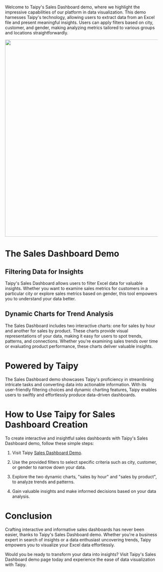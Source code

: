 Welcome to Taipy's Sales Dashboard demo, where we highlight the impressive capabilities 
of our platform in data visualization.  This demo harnesses Taipy's technology, allowing users to extract data from an Excel file and 
present meaningful insights. Users can apply filters based on city, customer, and gender, making 
analyzing metrics tailored to various groups and locations straightforwardly.

<img  src=https://github.com/Avaiga/taipy-doc/assets/31435778/9fe86e5e-5973-41d6-afd3-130062683bd3 width="650">


# The Sales Dashboard Demo
## Filtering Data for Insights
Taipy's Sales Dashboard allows users to filter Excel data for valuable insights. Whether you 
want to examine sales metrics for customers in a particular city or explore sales metrics based 
on gender, this tool empowers you to understand your data better.

## Dynamic Charts for Trend Analysis
The Sales Dashboard includes two interactive charts: one for sales by hour and another for sales 
by product. These charts provide visual representations of your data, making it easy for users 
to spot trends, patterns, and connections. Whether you're examining sales trends over time or 
evaluating product performance, these charts deliver valuable insights.

# Powered by Taipy
The Sales Dashboard demo showcases Taipy's proficiency in streamlining intricate tasks and 
converting data into actionable information. With its user-friendly filtering choices and 
dynamic charting features, Taipy enables users to swiftly and effortlessly produce data-driven 
dashboards.

# How to Use Taipy for Sales Dashboard Creation
To create interactive and insightful sales dashboards with Taipy's Sales Dashboard demo, follow 
these simple steps:

1. Visit Taipy [Sales Dashboard Demo](https://sales-dashboard.taipy.cloud/).

2. Use the provided filters to select specific criteria such as city, customer, or gender to 
    narrow down your data.

3. Explore the two dynamic charts, "sales by hour" and "sales by product", to analyze trends and 
    patterns.

4. Gain valuable insights and make informed decisions based on your data analysis.

# Conclusion
Crafting interactive and informative sales dashboards has never been easier, thanks to Taipy's 
Sales Dashboard demo. Whether you're a business expert in search of insights or a data 
enthusiast uncovering trends, Taipy empowers you to visualize your Excel data effortlessly.

Would you be ready to transform your data into insights? Visit Taipy's Sales Dashboard demo page 
today and experience the ease of data visualization with Taipy.
